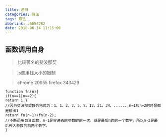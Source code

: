 ```yaml
---
title: 递归
categories: 算法
tags: 算法
abbrlink: c6654282
date: 2018-06-14 11:15:00
---
```



## 函数调用自身

> 比较著名的斐波那契

> js调用栈大小的限制

> chrome 20955 firefox 343429


```
function fn(n){
if(n==1|n==2){
return 1;}
//因为斐波那契数列格式为：1、1、2、3、5、8、13、21、34、......,n=1和n=2的时候都是输出1
return fn(n-1)+fn(n-2);
//不断调用自身函数，n-1是穿进去的参数的前一次，就是最后n的前一个数字。所以n-2是最后传入参数的前两个数字。
}

```